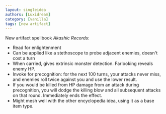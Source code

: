 ```yaml
---
layout: singleidea
authors: [Luxidream]
category: [vanilla]
tags: [new artifact]
---
```

New artifact spellbook *Akashic Records*:
* Read for enlightenment
* Can be applied like a stethoscope to probe adjacent enemies, doesn't cost a turn
* When carried, gives extrinsic monster detection. Farlooking reveals enemy HP.
* Invoke for precognition: for the next 100 turns, your attacks never miss, and enemies roll twice against you and use the lower result.
* If you would be killed from HP damage from an attack during precognition, you will dodge the killing blow and all subsequent attacks on that round. Immediately ends the effect.
* Might mesh well with the other encyclopedia idea, using it as a base item type.
